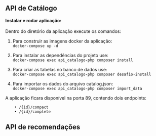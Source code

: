 ## API de Catálogo

**Instalar e rodar aplicação:**
<br>
<br>
Dentro do diretório da aplicação execute os comandos:

1. Para construir as imagens docker da aplicação:  
```docker-compose up -d```

2. Para instalar as dependências do projeto use:  
```docker-compose exec api_catalogo-php composer install```

3. Para criar as tabelas no banco de dados use:  
```docker-compose exec api_catalogo-php composer desafio-install```

4. Para importar os dados do arquivo catalog.json:  
```docker-compose exec api_catalogo-php composer import_data```

A aplicação ficara disponível na porta 89, contendo dois endpoints:
```
    • /{id}/compact
    • /{id}/complete
```
## API de recomendações